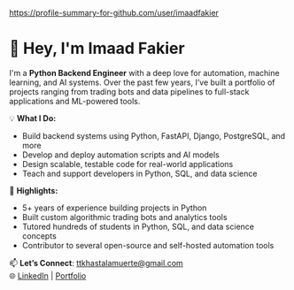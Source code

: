 https://profile-summary-for-github.com/user/imaadfakier

# 👋 Hey, I'm Imaad Fakier

I'm a **Python Backend Engineer** with a deep love for automation, machine learning, and AI systems. Over the past few years, I’ve built a portfolio of projects ranging from trading bots and data pipelines to full-stack applications and ML-powered tools.

💡 **What I Do:**
- Build backend systems using Python, FastAPI, Django, PostgreSQL, and more
- Develop and deploy automation scripts and AI models
- Design scalable, testable code for real-world applications
- Teach and support developers in Python, SQL, and data science

📌 **Highlights:**
- 5+ years of experience building projects in Python
- Built custom algorithmic trading bots and analytics tools
- Tutored hundreds of students in Python, SQL, and data science concepts
- Contributor to several open-source and self-hosted automation tools

📫 **Let’s Connect**: ttkhastalamuerte@gmail.com  
🌐 [LinkedIn](https://www.linkedin.com/in/imaad-fakier-665007203/) | [Portfolio](https://online-portfolio-design.fly.dev/)

<!---
imaadfakier/imaadfakier is a ✨ special ✨ repository because its `README.md` (this file) appears on your GitHub profile.
You can click the Preview link to take a look at your changes.
--->
